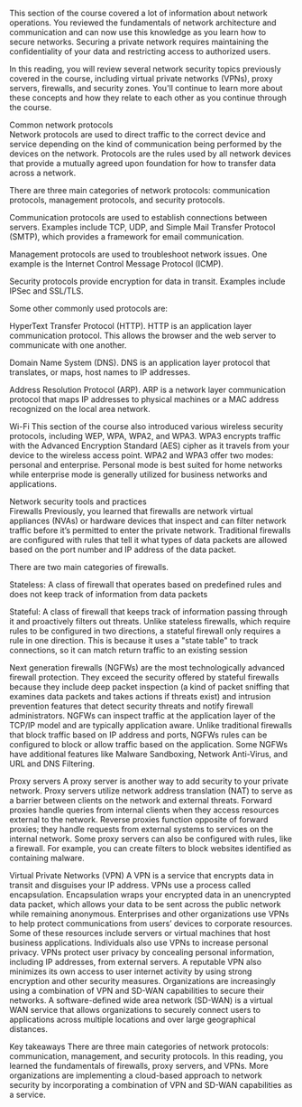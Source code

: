 This section of the course covered a lot of information about network operations. You reviewed the fundamentals of network architecture and communication and can now use this knowledge as you learn how to secure networks. Securing a private network requires maintaining the confidentiality of your data and restricting access to authorized users. 

In this reading, you will review several network security topics previously covered in the course, including virtual private networks (VPNs), proxy servers, firewalls, and security zones. You'll continue to learn more about these concepts and how they relate to each other as you continue through the course. 

Common network protocols  
Network protocols are used to direct traffic to the correct device and service depending on the kind of communication being performed by the devices on the network. Protocols are the rules used by all network devices that provide a mutually agreed upon foundation for how to transfer data across a network.

There are three main categories of network protocols: communication protocols, management protocols, and security protocols. 

Communication protocols are used to establish connections between servers. Examples include TCP, UDP, and Simple Mail Transfer Protocol (SMTP), which provides a framework for email communication. 

Management protocols are used to troubleshoot network issues. One example is the Internet Control Message Protocol (ICMP).

Security protocols provide encryption for data in transit. Examples include IPSec and SSL/TLS.

Some other commonly used protocols are:

HyperText Transfer Protocol (HTTP). HTTP is an application layer communication protocol. This allows the browser and the web server to communicate with one another. 

Domain Name System (DNS). DNS is an application layer protocol that translates, or maps, host names to IP addresses.

Address Resolution Protocol (ARP). ARP is a network layer communication protocol that maps IP addresses to physical machines or a MAC address recognized on the local area network.

Wi-Fi
This section of the course also introduced various wireless security protocols, including WEP, WPA, WPA2, and WPA3. WPA3 encrypts traffic with the Advanced Encryption Standard (AES) cipher as it travels from your device to the wireless access point. WPA2 and WPA3 offer two modes: personal and enterprise. Personal mode is best suited for home networks while enterprise mode is generally utilized for business networks and applications.

Network security tools and practices  
Firewalls 
Previously, you learned that firewalls are network virtual appliances (NVAs) or hardware devices that inspect and can filter network traffic before it’s permitted to enter the private network. Traditional firewalls are configured with rules that tell it what types of data packets are allowed based on the port number and IP address of the data packet. 

There are two main categories of firewalls.

Stateless: A class of firewall that operates based on predefined rules and does not keep track of information from data packets

Stateful: A class of firewall that keeps track of information passing through it and proactively filters out threats. Unlike stateless firewalls, which require rules to be configured in two directions, a stateful firewall only requires a rule in one direction. This is because it uses a "state table" to track connections, so it can match return traffic to an existing session 

Next generation firewalls (NGFWs) are the most technologically advanced firewall protection. They exceed the security offered by stateful firewalls because they include deep packet inspection (a kind of packet sniffing that examines data packets and takes actions if threats exist) and intrusion prevention features that detect security threats and notify firewall administrators. NGFWs can inspect traffic at the application layer of the TCP/IP model and are typically application aware. Unlike traditional firewalls that block traffic based on IP address and ports, NGFWs rules can be configured to block or allow traffic based on the application. Some NGFWs have additional features like Malware Sandboxing, Network Anti-Virus, and URL and DNS Filtering.  

Proxy servers 
A proxy server is another way to add security to your private network. Proxy servers utilize network address translation (NAT) to serve as a barrier between clients on the network and external threats. Forward proxies handle queries from internal clients when they access resources external to the network. Reverse proxies function opposite of forward proxies; they handle requests from external systems to services on the internal network. Some proxy servers can also be configured with rules, like a firewall.  For example, you can create filters to block websites identified as containing malware.

Virtual Private Networks (VPN)
A VPN is a service that encrypts data in transit and disguises your IP address. VPNs use a process called encapsulation. Encapsulation wraps your encrypted data in an unencrypted data packet, which allows your data to be sent across the public network while remaining anonymous. Enterprises and other organizations use VPNs to help protect communications from users’ devices to corporate resources. Some of these resources include servers or virtual machines that host business applications. Individuals also use VPNs to increase personal privacy. VPNs protect user privacy by concealing personal information, including IP addresses, from external servers. A reputable VPN also minimizes its own access to user internet activity by using strong encryption and other security measures. Organizations are increasingly using a combination of VPN and SD-WAN capabilities to secure their networks. A software-defined wide area network (SD-WAN) is a virtual WAN service that allows organizations to securely connect users to applications across multiple locations and over large geographical distances.  

Key takeaways
There are three main categories of network protocols: communication, management, and security protocols. In this reading, you learned the fundamentals of firewalls, proxy servers, and VPNs. More organizations are implementing a cloud-based approach to network security by incorporating a combination of VPN and SD-WAN capabilities as a service. 

